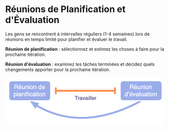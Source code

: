 # Réunions de Planification et d'Évaluation

<summary>
Les gens se rencontrent à intervalles réguliers (1-4 semaines) lors de réunions en temps limité pour planifier et évaluer le travail.
</summary>

**Réunion de planification** : sélectionnez et estimez les choses à faire pour la prochaine itération.

**Réunion d'évaluation** : examinez les tâches terminées et décidez quels changements apporter pour la prochaine itération.

![Réunions de Planification et d'Évaluation](img/meetings/planning-review.png)
